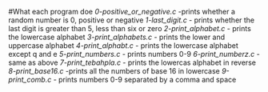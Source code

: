 #What each program doe
*0-positive_or_negative.c* -prints whether a random number is 0, positive or negative
*1-last_digit.c* - prints whether the last digit is greater than 5, less than six or zero
*2-print_alphabet.c* - prints the lowercase alphabet
*3-print_alphabets.c* - prints the lower and uppercase alphabet
*4-print_alphabt.c* - prints the lowercase alphabet except q and e
*5-print_numbers.c* - prints numbers 0-9
*6-print_numberz.c* - same as above
*7-print_tebahpla.c* - prints the lowercas alphabet in reverse
*8-print_base16.c* -prints all the numbers of base 16 in lowercase
*9-print_comb.c* - prints numbers 0-9 separated by a comma and space
